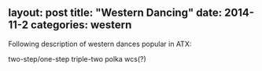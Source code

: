 layout: post
title:  "Western Dancing"
date:   2014-11-2
categories: western
---

Following description of western dances popular in ATX:

two-step/one-step
triple-two
polka
wcs(?)
